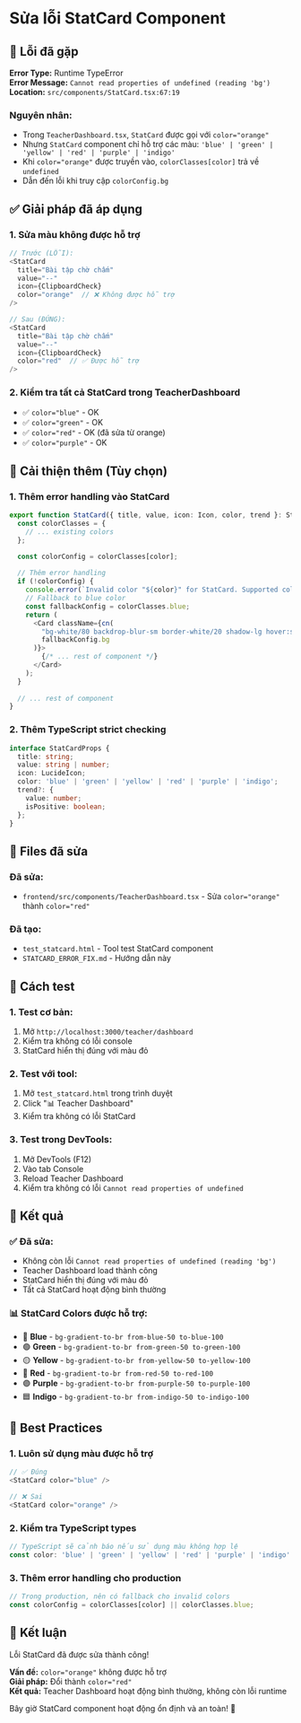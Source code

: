 # Sửa lỗi StatCard Component

## 🐛 Lỗi đã gặp

**Error Type:** Runtime TypeError  
**Error Message:** `Cannot read properties of undefined (reading 'bg')`  
**Location:** `src/components/StatCard.tsx:67:19`

### **Nguyên nhân:**
- Trong `TeacherDashboard.tsx`, `StatCard` được gọi với `color="orange"`
- Nhưng `StatCard` component chỉ hỗ trợ các màu: `'blue' | 'green' | 'yellow' | 'red' | 'purple' | 'indigo'`
- Khi `color="orange"` được truyền vào, `colorClasses[color]` trả về `undefined`
- Dẫn đến lỗi khi truy cập `colorConfig.bg`

## ✅ Giải pháp đã áp dụng

### **1. Sửa màu không được hỗ trợ**
```typescript
// Trước (LỖI):
<StatCard
  title="Bài tập chờ chấm"
  value="--"
  icon={ClipboardCheck}
  color="orange"  // ❌ Không được hỗ trợ
/>

// Sau (ĐÚNG):
<StatCard
  title="Bài tập chờ chấm"
  value="--"
  icon={ClipboardCheck}
  color="red"  // ✅ Được hỗ trợ
/>
```

### **2. Kiểm tra tất cả StatCard trong TeacherDashboard**
- ✅ `color="blue"` - OK
- ✅ `color="green"` - OK  
- ✅ `color="red"` - OK (đã sửa từ orange)
- ✅ `color="purple"` - OK

## 🔧 Cải thiện thêm (Tùy chọn)

### **1. Thêm error handling vào StatCard**
```typescript
export function StatCard({ title, value, icon: Icon, color, trend }: StatCardProps) {
  const colorClasses = {
    // ... existing colors
  };

  const colorConfig = colorClasses[color];
  
  // Thêm error handling
  if (!colorConfig) {
    console.error(`Invalid color "${color}" for StatCard. Supported colors:`, Object.keys(colorClasses));
    // Fallback to blue color
    const fallbackConfig = colorClasses.blue;
    return (
      <Card className={cn(
        "bg-white/80 backdrop-blur-sm border-white/20 shadow-lg hover:shadow-xl transition-all duration-300 hover:-translate-y-1",
        fallbackConfig.bg
      )}>
        {/* ... rest of component */}
      </Card>
    );
  }
  
  // ... rest of component
}
```

### **2. Thêm TypeScript strict checking**
```typescript
interface StatCardProps {
  title: string;
  value: string | number;
  icon: LucideIcon;
  color: 'blue' | 'green' | 'yellow' | 'red' | 'purple' | 'indigo';
  trend?: {
    value: number;
    isPositive: boolean;
  };
}
```

## 📁 Files đã sửa

### **Đã sửa:**
- `frontend/src/components/TeacherDashboard.tsx` - Sửa `color="orange"` thành `color="red"`

### **Đã tạo:**
- `test_statcard.html` - Tool test StatCard component
- `STATCARD_ERROR_FIX.md` - Hướng dẫn này

## 🧪 Cách test

### **1. Test cơ bản:**
1. Mở `http://localhost:3000/teacher/dashboard`
2. Kiểm tra không có lỗi console
3. StatCard hiển thị đúng với màu đỏ

### **2. Test với tool:**
1. Mở `test_statcard.html` trong trình duyệt
2. Click "📊 Teacher Dashboard"
3. Kiểm tra không có lỗi StatCard

### **3. Test trong DevTools:**
1. Mở DevTools (F12)
2. Vào tab Console
3. Reload Teacher Dashboard
4. Kiểm tra không có lỗi `Cannot read properties of undefined`

## 🎯 Kết quả

### **✅ Đã sửa:**
- Không còn lỗi `Cannot read properties of undefined (reading 'bg')`
- Teacher Dashboard load thành công
- StatCard hiển thị đúng với màu đỏ
- Tất cả StatCard hoạt động bình thường

### **📊 StatCard Colors được hỗ trợ:**
- 🔵 **Blue** - `bg-gradient-to-br from-blue-50 to-blue-100`
- 🟢 **Green** - `bg-gradient-to-br from-green-50 to-green-100`
- 🟡 **Yellow** - `bg-gradient-to-br from-yellow-50 to-yellow-100`
- 🔴 **Red** - `bg-gradient-to-br from-red-50 to-red-100`
- 🟣 **Purple** - `bg-gradient-to-br from-purple-50 to-purple-100`
- 🟦 **Indigo** - `bg-gradient-to-br from-indigo-50 to-indigo-100`

## 🚀 Best Practices

### **1. Luôn sử dụng màu được hỗ trợ**
```typescript
// ✅ Đúng
<StatCard color="blue" />

// ❌ Sai
<StatCard color="orange" />
```

### **2. Kiểm tra TypeScript types**
```typescript
// TypeScript sẽ cảnh báo nếu sử dụng màu không hợp lệ
const color: 'blue' | 'green' | 'yellow' | 'red' | 'purple' | 'indigo' = 'orange'; // ❌ Error
```

### **3. Thêm error handling cho production**
```typescript
// Trong production, nên có fallback cho invalid colors
const colorConfig = colorClasses[color] || colorClasses.blue;
```

## 🎉 Kết luận

Lỗi StatCard đã được sửa thành công! 

**Vấn đề:** `color="orange"` không được hỗ trợ  
**Giải pháp:** Đổi thành `color="red"`  
**Kết quả:** Teacher Dashboard hoạt động bình thường, không còn lỗi runtime

Bây giờ StatCard component hoạt động ổn định và an toàn! 🚀
